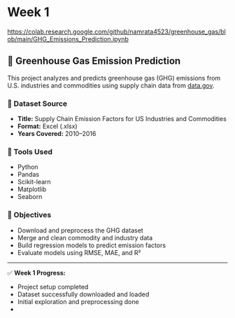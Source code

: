 # Week 1
https://colab.research.google.com/github/namrata4523/greenhouse_gas/blob/main/GHG_Emissions_Prediction.ipynb

## 🌱 Greenhouse Gas Emission Prediction

This project analyzes and predicts greenhouse gas (GHG) emissions from U.S. industries and commodities using supply chain data from [data.gov](https://catalog.data.gov/dataset/supply-chain-greenhouse-gas-emission-factors-for-us-industries-and-commodities).

### 📁 Dataset Source
- **Title:** Supply Chain Emission Factors for US Industries and Commodities
- **Format:** Excel (.xlsx)
- **Years Covered:** 2010–2016

### 🔧 Tools Used
- Python
- Pandas
- Scikit-learn
- Matplotlib
- Seaborn

### 🚀 Objectives
- Download and preprocess the GHG dataset
- Merge and clean commodity and industry data
- Build regression models to predict emission factors
- Evaluate models using RMSE, MAE, and R²

---

✅ **Week 1 Progress:**  
- Project setup completed  
- Dataset successfully downloaded and loaded  
- Initial exploration and preprocessing done
- 
